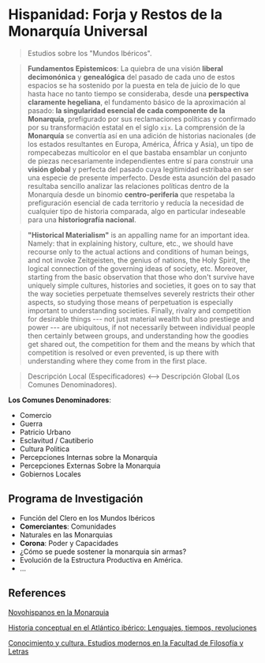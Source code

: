 # Hispanidad: Forja y Restos de la Monarquía Universal

> Estudios sobre los "Mundos Ibéricos".

> **Fundamentos Epistemicos**: La quiebra de una visión **liberal decimonónica** y **genealógica** del pasado de cada uno de estos espacios se ha sostenido por la puesta en tela de juicio de lo que hasta hace no tanto tiempo se consideraba, desde una **perspectiva claramente hegeliana**, el fundamento básico de la aproximación al pasado: **la singularidad esencial de cada componente de la Monarquía**, prefigurado por sus reclamaciones políticas y confirmado por su transformación estatal en el siglo `xix`. La comprensión de la **Monarquía** se convertía así en una adición de historias nacionales (de los estados resultantes en Europa, América, África y Asia), un tipo de rompecabezas multicolor en el que bastaba ensamblar un conjunto de piezas necesariamente independientes entre sí para construir una **visión global** y perfecta del pasado cuya legitimidad estribaba en ser una especie de presente imperfecto. Desde esta asunción del pasado resultaba sencillo analizar las relaciones políticas dentro de la Monarquía desde un binomio **centro-periferia** que respetaba la prefiguración esencial de cada territorio y reducía la necesidad de cualquier tipo de historia comparada, algo en particular indeseable para una **historiografía nacional**.

> **"Historical Materialism"** is an appalling name for an important idea. Namely: that in explaining history, culture, etc., we should have recourse only to the actual actions and conditions of human beings, and not invoke Zeitgeisten, the genius of nations, the Holy Spirit, the logical connection of the governing ideas of society, etc. Moreover, starting from the basic observation that those who don't survive have uniquely simple cultures, histories and societies, it goes on to say that the way societies perpetuate themselves severely restricts their other aspects, so studying those means of perpetuation is especially important to understanding societies. Finally, rivalry and competition for desirable things --- not just material wealth but also prestiege and power --- are ubiquitous, if not necessarily between individual people then certainly between groups, and understanding how the goodies get shared out, the competition for them and the means by which that competition is resolved or even prevented, is up there with understanding where they come from in the first place.

> Descripción Local (Especificadores) <--> Descripción Global (Los Comunes Denominadores).

**Los Comunes Denominadores**:
- Comercio
- Guerra
- Patricio Urbano
- Esclavitud / Cautiberio
- Cultura Politica
- Percepciones Internas sobre la Monarquia
- Percepciones Externas Sobre la Monarquia
- Gobiernos Locales

## Programa de Investigación

- Función del Clero en los Mundos Ibéricos
- **Comerciantes**: Comunidades
- Naturales en las Monarquias
- **Corona**: Poder y Capacidades
- ¿Cómo se puede sostener la monarquia sin armas?
- Evolución de la Estructura Productiva en América.
- ...

## References

[Novohispanos en la Monarquia](https://www.redalyc.org/pdf/600/60029083001.pdf)

[Historia conceptual en el Atlántico ibérico: Lenguajes, tiempos, revoluciones](https://www.amazon.com/-/es/Javier-Fern%C3%A1ndez-Sebasti%C3%A1n/dp/8437508126)

[Conocimiento y cultura. Estudios modernos en la Facultad de Filosofía y Letras](https://www.amazon.com/-/es/Adriana-%C3%81lvarez-S%C3%A1nchez-ebook/dp/B07B2FPWCB)